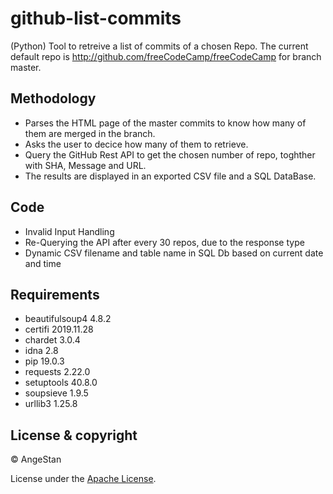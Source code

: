 # github-list-commits
(Python) Tool to retreive a list of commits of a chosen Repo.
The current default repo is http://github.com/freeCodeCamp/freeCodeCamp for branch master.

## Methodology
- Parses the HTML page of the master commits to know how many of them are merged in the branch.
- Asks the user to decice how many of them to retrieve.
- Query the GitHub Rest API to get the chosen number of repo, toghther with SHA, Message and URL.
- The results are displayed in an exported CSV file and a SQL DataBase.

## Code
- Invalid Input Handling
- Re-Querying the API after every 30 repos, due to the response type
- Dynamic CSV filename and table name in SQL Db based on current date and time

## Requirements
- beautifulsoup4 4.8.2
- certifi        2019.11.28
- chardet        3.0.4
- idna           2.8
- pip            19.0.3
- requests       2.22.0
- setuptools     40.8.0
- soupsieve      1.9.5
- urllib3        1.25.8

## License & copyright
© AngeStan

License under the [Apache License](LICENSE).